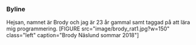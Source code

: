 ### Byline

Hejsan, namnet är Brody och jag är 23 år gammal samt taggad på att lära mig programmering.
[FIGURE src="image/brody_rat1.jpg?w=150" class="left" caption="Brody Näslund sommar 2018"]